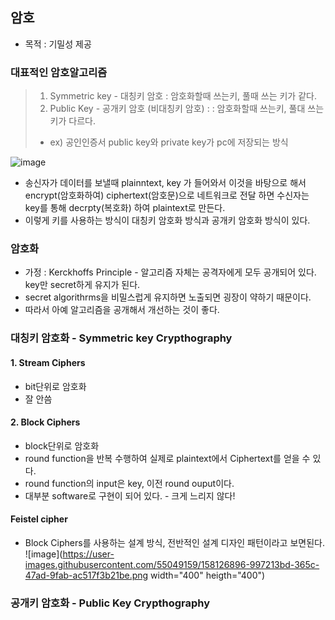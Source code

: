 ## 암호
- 목적 : 기밀성 제공

### 대표적인 암호알고리즘
> 1) Symmetric key - 대칭키 암호 : 암호화할때 쓰는키, 풀때 쓰는 키가 같다.
> 2) Public Key - 공개키 암호 (비대칭키 암호) : : 암호화할때 쓰는키, 풀대 쓰는 키가 다르다.
> -  ex) 공인인증서 public key와 private key가 pc에 저장되는 방식

![image](https://user-images.githubusercontent.com/55049159/158124236-6abc181c-d783-4f7a-adbe-1a28a75e03ae.png)
- 송신자가 데이터를 보낼때 plainntext, key 가 들어와서 이것을 바탕으로 해서 encrypt(암호화하여) ciphertext(암호문)으로 네트워크로 전달 하면 수신자는 key를 통해 decrpty(복호화) 하여 plaintext로 만든다.
- 이렇게 키를 사용하는 방식이 대칭키 암호화 방식과 공개키 암호화 방식이 있다. 

### 암호화
- 가정 : Kerckhoffs Principle - 알고리즘 자체는 공격자에게 모두 공개되어 있다. key만 secret하게 유지가 된다. 
- secret algorithrms을 비밀스럽게 유지하면 노출되면 굉장이 약하기 때문이다. 
- 따라서 아예 알고리즘을 공개해서 개선하는 것이 좋다.  

### 대칭키 암호화 - Symmetric key Crypthography
#### 1. Stream Ciphers 
- bit단위로 암호화
- 잘 안씀

#### 2. Block Ciphers 
- block단위로 암호화
- round function을 반복 수행하여 실제로 plaintext에서 Ciphertext를 얻을 수 있다. 
- round function의 input은 key, 이전 round ouput이다. 
- 대부분 software로 구현이 되어 있다. - 크게 느리지 않다!

#### Feistel cipher 
- Block Ciphers를 사용하는 설계 방식, 전반적인 설계 디자인 패턴이라고 보면된다. 
![image](https://user-images.githubusercontent.com/55049159/158126896-997213bd-365c-47ad-9fab-ac517f3b21be.png width="400" heigth="400")

### 공개키 암호화 - Public Key Crypthography
